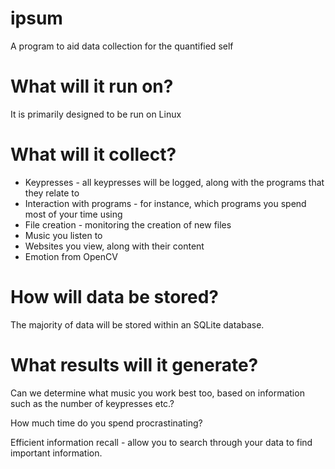 ipsum
=====

A program to aid data collection for the quantified self 

What will it run on?
=====

It is primarily designed to be run on Linux


What will it collect?
=======================

* Keypresses - all keypresses will be logged, along with the programs that they relate to
* Interaction with programs - for instance, which programs you spend most of your time using
* File creation - monitoring the creation of new files
* Music you listen to
* Websites you view, along with their content
* Emotion from OpenCV


How will data be stored?
=========================

The majority of data will be stored within an SQLite database.

What results will it generate?
=============================

Can we determine what music you work best too, based on information such as the 
number of keypresses etc.?

How much time do you spend procrastinating? 

Efficient information recall - allow you to search through your data to find important 
information.



